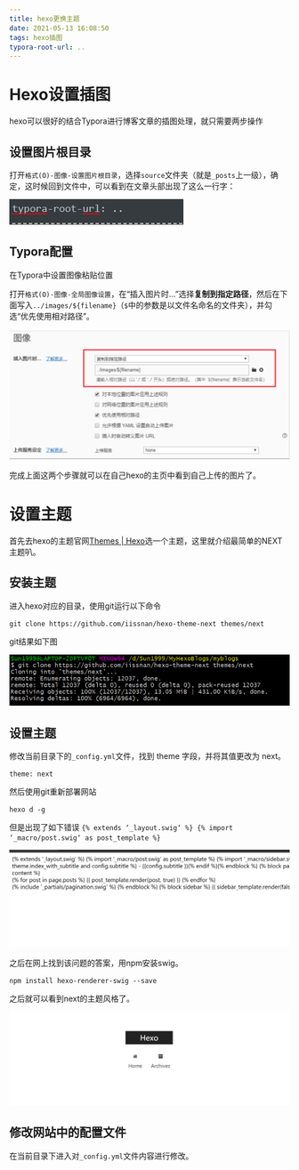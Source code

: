 ```yaml
---
title: hexo更换主题
date: 2021-05-13 16:08:50
tags: hexo插图
typora-root-url: ..
---
```


# Hexo设置插图

hexo可以很好的结合Typora进行博客文章的插图处理，就只需要两步操作

## 设置图片根目录

打开`格式(O)-图像-设置图片根目录`，选择`source`文件夹（就是`_posts`上一级），确定，这时候回到文件中，可以看到在文章头部出现了这么一行字：

![设置图片根目录](/images/hexo更换主题/image-20210513163932292.png)

## Typora配置

在Typora中设置图像粘贴位置

打开`格式(O)-图像-全局图像设置`，在“插入图片时…”选择**复制到指定路径**，然后在下面写入`../images/${filename}`（`$`中的参数是以文件名命名的文件夹），并勾选“优先使用相对路径”。

![typora更改路径](/images/hexo更换主题/image-20210513164424278.png)

完成上面这两个步骤就可以在自己hexo的主页中看到自己上传的图片了。

# 设置主题

首先去hexo的主题官网[Themes | Hexo](https://hexo.io/themes/)选一个主题，这里就介绍最简单的NEXT主题叭。

## 安装主题

进入hexo对应的目录，使用git运行以下命令

```
git clone https://github.com/iissnan/hexo-theme-next themes/next
```

git结果如下图

![下载主题](/images/hexo更换主题/image-20210513184904009.png)

## 设置主题

修改当前目录下的`_config.yml`文件，找到 theme 字段，并将其值更改为 next。

```
theme: next
```

然后使用git重新部署网站

```
hexo d -g
```

但是出现了如下错误 `{% extends ‘_layout.swig‘ %} {% import ‘_macro/post.swig‘ as post_template %}`

![next出错](/images/hexo更换主题/image-20210513192500960.png)



之后在网上找到该问题的答案，用npm安装swig。

```
npm install hexo-renderer-swig --save
```

之后就可以看到next的主题风格了。

![next主页](/images/hexo更换主题/image-20210513194508921.png)

## 修改网站中的配置文件

在当前目录下进入对`_config.yml`文件内容进行修改。